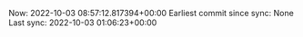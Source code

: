 Now: 2022-10-03 08:57:12.817394+00:00 Earliest commit since sync: None Last sync: 2022-10-03 01:06:23+00:00
